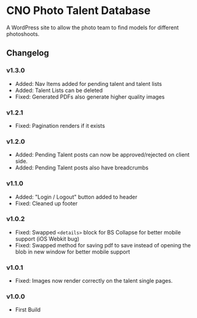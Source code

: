 # CNO Photo Talent Database

A WordPress site to allow the photo team to find models for different photoshoots.

## Changelog

### v1.3.0

-   Added: Nav Items added for pending talent and talent lists
-   Added: Talent Lists can be deleted
-   Fixed: Generated PDFs also generate higher quality images

### v1.2.1

-   Fixed: Pagination renders if it exists

### v1.2.0

-   Added: Pending Talent posts can now be approved/rejected on client side.
-   Added: Pending Talent posts also have breadcrumbs

### v1.1.0

-   Added: "Login / Logout" button added to header
-   Fixed: Cleaned up footer

### v1.0.2

-   Fixed: Swapped `<details>` block for BS Collapse for better mobile support (iOS Webkit bug)
-   Fixed: Swapped method for saving pdf to save instead of opening the blob in new window for better mobile support

### v1.0.1

-   Fixed: Images now render correctly on the talent single pages.

### v1.0.0

-   First Build
